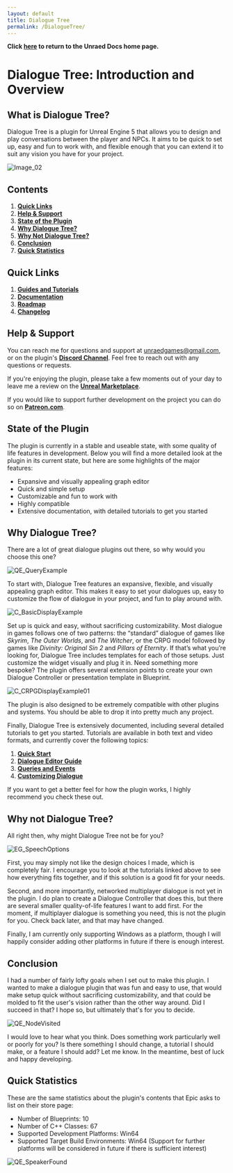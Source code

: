```yaml
---
layout: default
title: Dialogue Tree
permalink: /DialogueTree/
---
```

**Click [here](../index.markdown) to return to the Unraed Docs home page.** 

# Dialogue Tree: Introduction and Overview
## What is Dialogue Tree?
Dialogue Tree is a plugin for Unreal Engine 5 that allows you to design and play conversations between the player and NPCs. It aims to be quick to set up, easy and fun to work with, and flexible enough that you can extend it to suit any vision you have for your project.

![Image_02](Images/IntroImage02.png)

## Contents 
1. [**Quick Links**](DialogueTree.md#quick-links)
2. [**Help & Support**](DialogueTree.md#help-&-support)
3. [**State of the Plugin**](DialogueTree.md#state-of-the-plugin)
4. [**Why Dialogue Tree?**](DialogueTree.md#why-dialogue-tree)
5. [**Why Not Dialogue Tree?**](DialogueTree.md#why-not-dialogue-tree)
6. [**Conclusion**](DialogueTree.md#conclusion)
7. [**Quick Statistics**](DialogueTree.md#quick-statistics)

## Quick Links
1. [**Guides and Tutorials**](Tutorials/Contents.md)
2. [**Documentation**](Documentation/Contents.md)
3. [**Roadmap**](Roadmap.md)
4. [**Changelog**](Changelog.md)

## Help & Support
You can reach me for questions and support at unraedgames@gmail.com, or on the plugin's [**Discord Channel**](https://discord.gg/mf7mGXbePB). Feel free to reach out with any questions or requests. 

If you're enjoying the plugin, please take a few moments out of your day to leave me a review on the [**Unreal Marketplace**](https://www.unrealengine.com/marketplace/en-US/product/dialogue-tree). 

If you would like to support further development on the project you can do so on [**Patreon.com**](patreon.com/UnraedGames). 

## State of the Plugin 
The plugin is currently in a stable and useable state, with some quality of life features in development. Below you will find a more detailed look at the plugin in its current state, but here are some highlights of the major features:

- Expansive and visually appealing graph editor 
- Quick and simple setup 
- Customizable and fun to work with
- Highly compatible
- Extensive documentation, with detailed tutorials to get you started 

## Why Dialogue Tree? 
There are a lot of great dialogue plugins out there, so why would you choose this one? 

![QE_QueryExample](Images/QE_QueryExample.png)

To start with, Dialogue Tree features an expansive, flexible, and visually appealing graph editor. This makes it easy to set your dialogues up, easy to customize the flow of dialogue in your project, and fun to play around with. 

![C_BasicDisplayExample](Images/C_BasicDisplayExample.png)

Set up is quick and easy, without sacrificing customizability. Most dialogue in games follows one of two patterns: the “standard” dialogue of games like *Skyrim*, *The Outer Worlds*, and *The Witcher*, or the CRPG model followed by games like *Divinity: Original Sin 2* and *Pillars of Eternity*. If that’s what you’re looking for, Dialogue Tree includes templates for each of those setups. Just customize the widget visually and plug it in. Need something more bespoke? The plugin offers several extension points to create your own Dialogue Controller or presentation template in Blueprint. 

![C_CRPGDisplayExample01](Images/C_CRPGDisplayExample01.png)

The plugin is also designed to be extremely compatible with other plugins and systems. You should be able to drop it into pretty much any project. 

Finally, Dialogue Tree is extensively documented, including several detailed tutorials to get you started. Tutorials are available in both text and video formats, and currently cover the following topics: 

1.	[**Quick Start**](Tutorials/QuickStart.md)
2.	[**Dialogue Editor Guide**](Tutorials/EditorGuide.md)
3.	[**Queries and Events**](Tutorials/QueriesAndEvents.md)
4.	[**Customizing Dialogue**](Tutorials/Customization.md) 

If you want to get a better feel for how the plugin works, I highly recommend you check these out. 

## Why not Dialogue Tree?
All right then, why might Dialogue Tree not be for you? 

![EG_SpeechOptions](Images/EG_SpeechOptions.png)

First, you may simply not like the design choices I made, which is completely fair. I encourage you to look at the tutorials linked above to see how everything fits together, and if this solution is a good fit for your needs. 

Second, and more importantly, networked multiplayer dialogue is not yet in the plugin. I do plan to create a Dialogue Controller that does this, but there are several smaller quality-of-life features I want to add first. For the moment, if multiplayer dialogue is something you need, this is not the plugin for you. Check back later, and that may have changed. 

Finally, I am currently only supporting Windows as a platform, though I will happily consider adding other platforms in future if there is enough interest. 

## Conclusion 
I had a number of fairly lofty goals when I set out to make this plugin. I wanted to make a dialogue plugin that was fun and easy to use, that would make setup quick without sacrificing customizability, and that could be molded to fit the user's vision rather than the other way around. Did I succeed in that? I hope so, but ultimately that's for you to decide.

![QE_NodeVisited](Images/QE_NodeVisited.png)

I would love to hear what you think. Does something work particularly well or poorly for you? Is there something I should change, a tutorial I should make, or a feature I should add? Let me know. In the meantime, best of luck and happy developing.

## Quick Statistics 
These are the same statistics about the plugin's contents that Epic asks to list on their store page: 

- Number of Blueprints: 10
- Number of C++ Classes: 67
- Supported Development Platforms: Win64
- Supported Target Build Environments: Win64
(Support for further platforms will be considered in future if there is sufficient interest)

![QE_SpeakerFound](Images/QE_SpeakerFound.png)